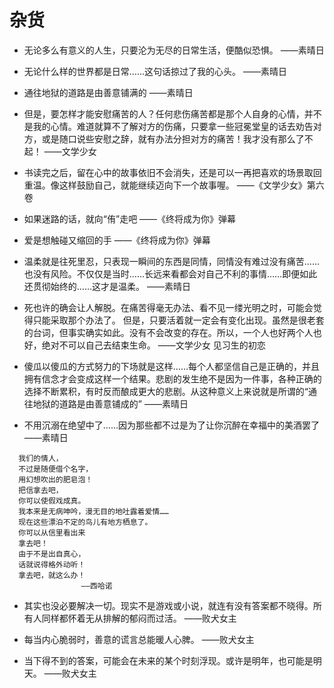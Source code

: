 # 杂货

- 无论多么有意义的人生，只要沦为无尽的日常生活，便酷似恐惧。 ——素晴日

- 无论什么样的世界都是日常……这句话掠过了我的心头。 ——素晴日

- 通往地狱的道路是由善意铺满的 ——素晴日

- 但是，要怎样才能安慰痛苦的人？任何悲伤痛苦都是那个人自身的心情，并不是我的心情。难道就算不了解对方的伤痛，只要拿一些冠冕堂皇的话去劝告对方，或是随口说些安慰之辞，就有办法分担对方的痛苦！我才没有那么了不起！ ——文学少女

- 书读完之后，留在心中的故事依旧不会消失，还是可以一再把喜欢的场景取回重温。像这样鼓励自己，就能继续迈向下一个故事喔。 ——《文学少女》第六卷

- 如果迷路的话，就向“侑”走吧 ——《终将成为你》弹幕

- 爱是想触碰又缩回的手 ——《终将成为你》弹幕

- 温柔就是往死里忍，只表现一瞬间的东西是同情，同情没有难过没有痛苦……也没有风险。不仅仅是当时……长远来看都会对自己不利的事情……即便如此还贯彻始终的……这才是温柔。 ——素晴日

- 死也许的确会让人解脱。在痛苦得毫无办法、看不见一缕光明之时，可能会觉得只能采取那个办法了。
  但是，只要活着就一定会有变化出现。虽然是很老套的台词，但事实确实如此。没有不会改变的存在。所以，一个人也好两个人也好，绝对不可以自己去结束生命。 ——文学少女 见习生的初恋

- 傻瓜以傻瓜的方式努力的下场就是这样……每个人都坚信自己是正确的，并且拥有信念才会变成这样一个结果。悲剧的发生绝不是因为一件事，各种正确的选择不断累积，有时反而酿成更大的悲剧。从这种意义上来说就是所谓的“通往地狱的道路是由善意铺成的” ——素晴日

- 不用沉溺在绝望中了……因为那些都不过是为了让你沉醉在幸福中的美酒罢了 ——素晴日

```
  我们的情人，
  不过是随便借个名字，
  用幻想吹出的肥皂泡！
  把信拿去吧，
  你可以使假戏成真。
  我本来是无病呻吟，漫无目的地吐露着爱情……
  现在这些漂泊不定的鸟儿有地方栖息了。
  你可以从信里看出来
  拿去吧！
  由于不是出自真心，
  话就说得格外动听！
  拿去吧，就这么办！
                ——西哈诺
```

- 其实也没必要解决一切。现实不是游戏或小说，就连有没有答案都不晓得。所有人同样都怀着无从排解的郁闷而过活。 ——败犬女主

- 每当内心脆弱时，善意的谎言总能暖人心脾。 ——败犬女主

- 当下得不到的答案，可能会在未来的某个时刻浮现。或许是明年，也可能是明天。 ——败犬女主
